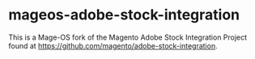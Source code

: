 # mageos-adobe-stock-integration
This is a Mage-OS fork of the Magento Adobe Stock Integration Project found at https://github.com/magento/adobe-stock-integration.
